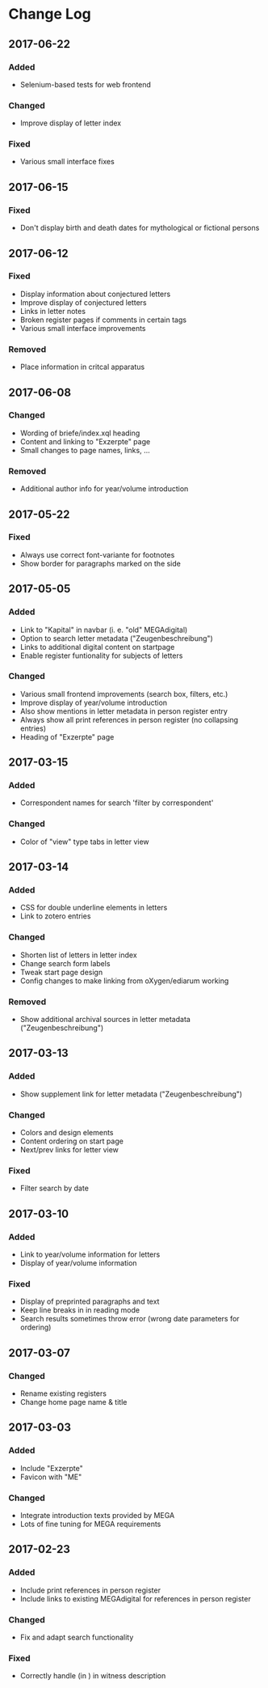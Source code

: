 # Change Log

## 2017-06-22

### Added

  * Selenium-based tests for web frontend

### Changed

  * Improve display of letter index

### Fixed

  * Various small interface fixes

## 2017-06-15

### Fixed

  * Don't display birth and death dates for mythological or fictional persons

## 2017-06-12

### Fixed

  * Display information about conjectured letters
  * Improve display of conjectured letters
  * Links in letter notes
  * Broken register pages if comments in certain tags
  * Various small interface improvements

### Removed

  * Place information in critcal apparatus

## 2017-06-08

### Changed

  * Wording of briefe/index.xql heading
  * Content and linking to "Exzerpte" page
  * Small changes to page names, links, ...

### Removed

  * Additional author info for year/volume introduction

## 2017-05-22

### Fixed

  * Always use correct font-variante for footnotes
  * Show border for paragraphs marked on the side

## 2017-05-05

### Added

  * Link to "Kapital" in navbar (i. e. "old" MEGAdigital)
  * Option to search letter metadata ("Zeugenbeschreibung")
  * Links to additional digital content on startpage
  * Enable register funtionality for subjects of letters

### Changed

  * Various small frontend improvements (search box, filters, etc.)
  * Improve display of year/volume introduction
  * Also show mentions in letter metadata in person register entry
  * Always show all print references in person register (no collapsing entries)
  * Heading of "Exzerpte" page


## 2017-03-15

### Added

  * Correspondent names for search 'filter by correspondent'

### Changed

  * Color of "view" type tabs in letter view

## 2017-03-14

### Added

  * CSS for double underline elements in letters
  * Link to zotero entries

### Changed

  * Shorten list of letters in letter index
  * Change search form labels
  * Tweak start page design
  * Config changes to make linking from oXygen/ediarum working

### Removed

  * Show additional archival sources in letter metadata ("Zeugenbeschreibung")

## 2017-03-13

### Added

  * Show supplement link for letter metadata ("Zeugenbeschreibung")

### Changed

  * Colors and design elements
  * Content ordering on start page
  * Next/prev links for letter view

### Fixed

  * Filter search by date

## 2017-03-10

### Added

  * Link to year/volume information for letters
  * Display of year/volume information

### Fixed

  * Display of preprinted paragraphs and text
  * Keep line breaks in <closer> in reading mode
  * Search results sometimes throw error (wrong date parameters for ordering)

## 2017-03-07

### Changed

  * Rename existing registers
  * Change home page name & title

## 2017-03-03

### Added

  * Include "Exzerpte"
  * Favicon with "ME"

### Changed

  * Integrate introduction texts provided by MEGA
  * Lots of fine tuning for MEGA requirements

## 2017-02-23

### Added

  * Include print references in person register
  * Include links to existing MEGAdigital for references in person register

### Changed

  * Fix and adapt search functionality

### Fixed

  * Correctly handle <orgName> (in <correspAction>) in witness description
